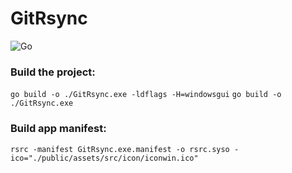 # GitRsync

![Go](https://github.com/Shitovdm/GitRsync/workflows/Go/badge.svg)

### Build the project:  
`go build -o ./GitRsync.exe -ldflags -H=windowsgui`
`go build -o ./GitRsync.exe`

### Build app manifest:  
`rsrc -manifest GitRsync.exe.manifest -o rsrc.syso -ico="./public/assets/src/icon/iconwin.ico"`